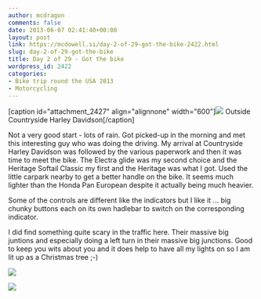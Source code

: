 ```yaml
---
author: mcdragon
comments: false
date: 2013-06-07 02:41:40+00:00
layout: post
link: https://mcdowell.si/day-2-of-29-got-the-bike-2422.html
slug: day-2-of-29-got-the-bike
title: Day 2 of 29 - Got the bike
wordpress_id: 2422
categories:
- Bike trip round the USA 2013
- Motorcycling
---
```


[caption id="attachment_2427" align="alignnone" width="600"]![](https://img.mcdowell.si/2013/06/wpid-20130606_110608-1.jpg) Outside Countryside Harley Davidson[/caption]

Not a very good start - lots of rain. Got picked-up in the morning and met this interesting guy who was doing the driving.
My arrival at Countryside Harley Davidson was followed by the various paperwork and then it was time to meet the bike. The Electra glide was my second choice and the Heritage Softail Classic my first and the Heritage was what I got. Used the little carpark nearby to get a better handle on the bike. It seems much lighter than the Honda Pan European despite it actually being much heavier.

Some of the controls are different like the indicators but I like it ... big chunky buttons each on its own hadlebar to switch on the corresponding indicator.

I did find something quite scary in the traffic here. Their massive big juntions and especially doing a left turn in their massive big junctions. Good to keep you wits about you and it does help to have all my lights on so I am lit up as a Christmas tree ;-)

![](https://img.mcdowell.si/2013/06/wpid-20130606_102321-1.jpg)

![](https://img.mcdowell.si/2013/06/wpid-20130606_102313-1.jpg)


